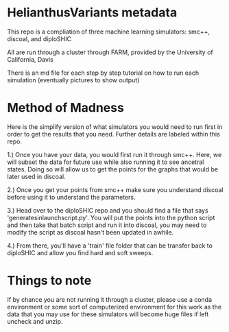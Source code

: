 # HelianthusVariants metadata

This repo is a compliation of three machine learning simulators: smc++, discoal, and diploSHIC

All are run through a cluster through FARM, provided by the University of California, Davis

There is an md file for each step by step tutorial on how to run each simulation (eventually pictures to show output)

# Method of Madness

Here is the simplify version of what simulators you would need to run first in order to get the results that you need.
Further details are labeled within this repo. 

1.) Once you have your data, you would first run it through smc++. Here, we will subset the data for future use while also running it to see
ancetral states. Doing so will allow us to get the points for the graphs that would be later used in discoal.

2.) Once you get your points from smc++ make sure you understand discoal before using it to understand the parameters. 

3.) Head over to the diploSHIC repo and you should find a file that says 'generatesinlaunchscript.py'. You will put the points into the python script and then
take that batch script and run it into discoal, you may need to modify the script as discoal hasn't been updated in awhile. 

4.) From there, you'll have a 'train' file folder that can be transfer back to diploSHIC and allow you find hard and soft sweeps.


# Things to note

If by chance you are not running it through a cluster, please use a conda environment or some sort of computerized environment for this work
as the data that you may use for these simulators will become huge files if left uncheck and unzip.
